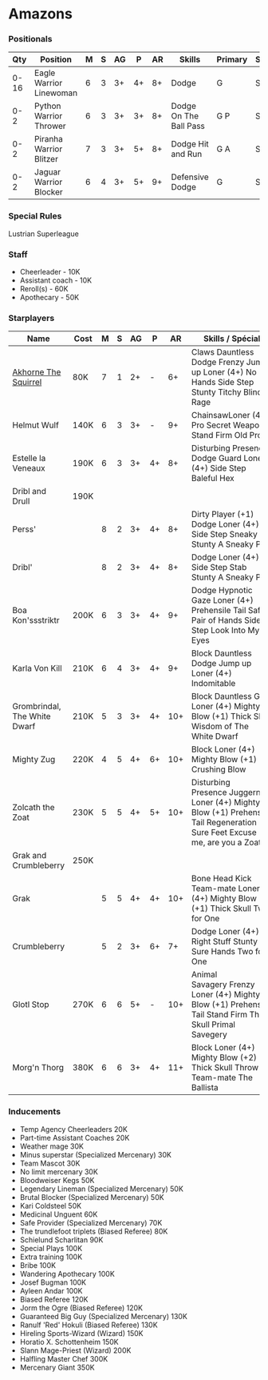 ﻿# Amazons

### Positionals

| Qty  | Position                | M | S | AG | P  | AR | Skills                 | Primary | Secondary | Cost |
| ---- | ----------------------- | - | - | -- | -- | -- | ---------------------- | ------- | --------- | ---- |
| 0-16 | Eagle Warrior Linewoman | 6 | 3 | 3+ | 4+ | 8+ | Dodge                  | G       | S A      | 50K  |
| 0-2  | Python Warrior Thrower  | 6 | 3 | 3+ | 3+ | 8+ | Dodge On The Ball Pass | G P    | S A      | 80K  |
| 0-2  | Piranha Warrior Blitzer | 7 | 3 | 3+ | 5+ | 8+ | Dodge Hit and Run      | G A     | S         | 90K  |
| 0-2  | Jaguar Warrior Blocker  | 6 | 4 | 3+ | 5+ | 9+ | Defensive Dodge        | G       | S         | 110K |

### Special Rules

Lustrian Superleague

### Staff

* Cheerleader - 10K
* Assistant coach - 10K
* Reroll(s) - 60K
* Apothecary - 50K

### Starplayers

| Name                                                        | Cost | M | S | AG | P  | AR  | Skills / Spécial                                                                                                             |
| ----------------------------------------------------------- | ---- | - | - | -- | -- | --- | ----------------------------------------------------------------------------------------------------------------------------- |
| [Akhorne The Squirrel](../starplayers/Akhorne_The_Squirrel.md) | 80K  | 7 | 1 | 2+ | -  | 6+  | Claws Dauntless Dodge Frenzy Jump up Loner (4+) No Hands Side Step Stunty Titchy Blind Rage                       |
| Helmut Wulf                                                 | 140K | 6 | 3 | 3+ | -  | 9+  | ChainsawLoner (4+) Pro Secret Weapon Stand Firm Old Pro                                                                       |
| Estelle la Veneaux                                          | 190K | 6 | 3 | 3+ | 4+ | 8+  | Disturbing Presence Dodge Guard Loner (4+) Side Step Baleful Hex                                                              |
| Dribl and Drull                                             | 190K |   |   |    |    |     |                                                                                                                               |
| Perss'                                                      |      | 8 | 2 | 3+ | 4+ | 8+  | Dirty Player (+1) Dodge Loner (4+) Side Step Sneaky Git Stunty A Sneaky Pair                                                  |
| Dribl'                                                      |      | 8 | 2 | 3+ | 4+ | 8+  | Dodge Loner (4+) Side Step Stab Stunty A Sneaky Pair                                                                          |
| Boa Kon'ssstriktr                                           | 200K | 6 | 3 | 3+ | 4+ | 9+  | Dodge Hypnotic Gaze Loner (4+) Prehensile Tail Safe Pair of Hands Side Step Look Into My Eyes                                |
| Karla Von Kill                                              | 210K | 6 | 4 | 3+ | 4+ | 9+  | Block Dauntless Dodge Jump up Loner (4+) Indomitable                                                                         |
| Grombrindal, The White Dwarf                                | 210K | 5 | 3 | 3+ | 4+ | 10+ | Block Dauntless Grab Loner (4+) Mighty Blow (+1) Thick Skull Wisdom of The White Dwarf                                       |
| Mighty Zug                                                  | 220K | 4 | 5 | 4+ | 6+ | 10+ | Block Loner (4+) Mighty Blow (+1) Crushing Blow                                                                              |
| Zolcath the Zoat                                            | 230K | 5 | 5 | 4+ | 5+ | 10+ | Disturbing Presence Juggernaut Loner (4+) Mighty Blow (+1) Prehensile Tail Regeneration Sure Feet Excuse me, are you a Zoat? |
| Grak and Crumbleberry                                       | 250K |   |   |    |    |     |                                                                                                                               |
| Grak                                                        |      | 5 | 5 | 4+ | 4+ | 10+ | Bone Head Kick Team-mate Loner (4+) Mighty Blow (+1) Thick Skull Two for One                                                 |
| Crumbleberry                                                |      | 5 | 2 | 3+ | 6+ | 7+  | Dodge Loner (4+) Right Stuff Stunty Sure Hands Two for One                                                                    |
| Glotl Stop                                                  | 270K | 6 | 6 | 5+ | -  | 10+ | Animal Savagery Frenzy Loner (4+) Mighty Blow (+1) Prehensile Tail Stand Firm Thick Skull Primal Savegery                    |
| Morg'n Thorg                                                | 380K | 6 | 6 | 3+ | 4+ | 11+ | Block Loner (4+) Mighty Blow (+2) Thick Skull Throw Team-mate The Ballista                                                   |

### Inducements

* Temp Agency Cheerleaders
  20K
* Part-time Assistant Coaches
  20K
* Weather mage
  30K
* Minus superstar (Specialized Mercenary)
  30K
* Team Mascot
  30K
* No limit mercenary
  30K
* Bloodweiser Kegs
  50K
* Legendary Lineman (Specialized Mercenary)
  50K
* Brutal Blocker (Specialized Mercenary)
  50K
* Kari Coldsteel
  50K
* Medicinal Unguent
  60K
* Safe Provider (Specialized Mercenary)
  70K
* The trundlefoot triplets (Biased Referee)
  80K
* Schielund Scharlitan
  90K
* Special Plays
  100K
* Extra training
  100K
* Bribe
  100K
* Wandering Apothecary
  100K
* Josef Bugman
  100K
* Ayleen Andar
  100K
* Biased Referee
  120K
* Jorm the Ogre (Biased Referee)
  120K
* Guaranteed Big Guy (Specialized Mercenary)
  130K
* Ranulf 'Red' Hokuli (Biased Referee)
  130K
* Hireling Sports-Wizard (Wizard)
  150K
* Horatio X. Schottenheim
  150K
* Slann Mage-Priest (Wizard)
  200K
* Halfling Master Chef
  300K
* Mercenary Giant
  350K
